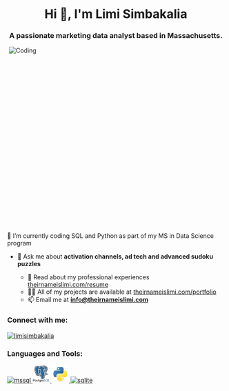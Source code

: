 
<h1 align="center">Hi 👋, I'm Limi Simbakalia</h1>
<h3 align="center">A passionate marketing data analyst based in Massachusetts.</h3>

<img align="right" alt="Coding" width="500" height="430" src="https://github.com/LimiSimbakalia/DATA202/blob/8daf365b9fcf2de16c7873e091affb37708b8f9e/Untitled%20design.gif">
🌱 I’m currently coding SQL and Python as part of my MS in Data Science program


- 💬 Ask me about **activation channels, ad tech and advanced sudoku puzzles**

  - 📄 Read about my professional experiences [theirnameislimi.com/resume](theirnameislimi.com/resume)
  - 👨‍💻 All of my projects are available at [theirnameislimi.com/portfolio](theirnameislimi.com/portfolio)
  - 📫 Email me at **info@theirnameislimi.com**

<h3 align="left">Connect with me:</h3>
<p align="left">
<a href="https://linkedin.com/in/limisimbakalia" target="blank"><img align="center" src="https://raw.githubusercontent.com/rahuldkjain/github-profile-readme-generator/master/src/images/icons/Social/linked-in-alt.svg" alt="limisimbakalia" height="30" width="40" /></a>
</p>

<h3 align="left">Languages and Tools:</h3>
<p align="left"> <a href="https://www.microsoft.com/en-us/sql-server" target="_blank" rel="noreferrer"> <img src="https://www.svgrepo.com/show/303229/microsoft-sql-server-logo.svg" alt="mssql" width="40" height="40"/> </a> <a href="https://www.postgresql.org" target="_blank" rel="noreferrer"> <img src="https://raw.githubusercontent.com/devicons/devicon/master/icons/postgresql/postgresql-original-wordmark.svg" alt="postgresql" width="40" height="40"/> </a> <a href="https://www.python.org" target="_blank" rel="noreferrer"> <img src="https://raw.githubusercontent.com/devicons/devicon/master/icons/python/python-original.svg" alt="python" width="40" height="40"/> </a> <a href="https://www.sqlite.org/" target="_blank" rel="noreferrer"> <img src="https://www.vectorlogo.zone/logos/sqlite/sqlite-icon.svg" alt="sqlite" width="40" height="40"/> </a> </p>


